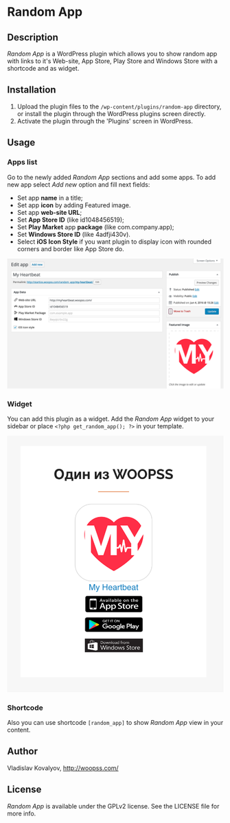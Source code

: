 # Random App
## Description
*Random App* is a WordPress plugin which allows you to show random app with links to it's Web-site, App Store, Play Store and Windows Store with a shortcode and as widget.

## Installation
1. Upload the plugin files to the `/wp-content/plugins/random-app` directory, or install the plugin through the WordPress plugins screen directly.
2. Activate the plugin through the 'Plugins' screen in WordPress.

## Usage
### Apps list
Go to the newly added *Random App* sections and add some apps. To add new app select *Add new* option and fill next fields:
* Set app **name** in a title;
* Set app **icon** by adding Featured image.
* Set app **web-site URL**;
* Set **App Store ID** (like id1048456519);
* Set **Play Market** app **package** (like com.company.app);
* Set **Windows Store ID** (like 4adfji430v).
* Select **iOS Icon Style** if you want plugin to display icon with rounded corners and border like App Store do.

![Random App - Add new app](https://github.com/vladislav-k/RandomApp/blob/master/assets/app_settings.png?raw=true)

### Widget
You can add this plugin as a widget. Add the *Random App* widget to your sidebar or place `<?php get_random_app(); ?>` in your template.

![Random App - Widget](https://github.com/vladislav-k/RandomApp/blob/master/assets/widget.png?raw=true)

### Shortcode
Also you can use shortcode `[random_app]` to show *Random App* view in your content.

## Author
Vladislav Kovalyov, http://woopss.com/

## License
*Random App* is available under the GPLv2 license. See the LICENSE file for more info.